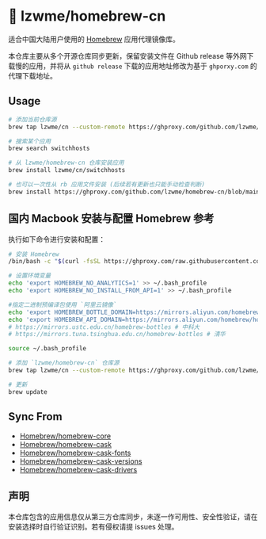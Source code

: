 # 🍡 lzwme/homebrew-cn

适合中国大陆用户使用的 [Homebrew](https://brew.sh) 应用代理镜像库。

本仓库主要从多个开源仓库同步更新，保留安装文件在 Github release 等外网下载慢的应用，并将从 `github release` 下载的应用地址修改为基于 `ghporxy.com` 的代理下载地址。

## Usage

```bash
# 添加当前仓库源
brew tap lzwme/cn --custom-remote https://ghproxy.com/github.com/lzwme/homebrew-cn

# 搜索某个应用
brew search switchhosts

# 从 lzwme/homebrew-cn 仓库安装应用
brew install lzwme/cn/switchhosts

# 也可以一次性从 rb 应用文件安装 (后续若有更新也只能手动检查判断)
brew install https://ghproxy.com/github.com/lzwme/homebrew-cn/blob/main/Formula/<formula>.rb
```

## 国内 Macbook 安装与配置 Homebrew 参考

执行如下命令进行安装和配置：

```bash
# 安装 Homebrew
/bin/bash -c "$(curl -fsSL https://ghproxy.com/raw.githubusercontent.com/lzwme/homebrew-cn/HEAD/install.sh)"

# 设置环境变量
echo 'export HOMEBREW_NO_ANALYTICS=1' >> ~/.bash_profile
echo 'export HOMEBREW_NO_INSTALL_FROM_API=1' >> ~/.bash_profile

#指定二进制预编译包使用 `阿里云镜像`
echo 'export HOMEBREW_BOTTLE_DOMAIN=https://mirrors.aliyun.com/homebrew/homebrew-bottles' >> ~/.bash_profile
echo 'export HOMEBREW_API_DOMAIN=https://mirrors.aliyun.com/homebrew/homebrew-bottles/api' >> ~/.bash_profile
# https://mirrors.ustc.edu.cn/homebrew-bottles # 中科大
# https://mirrors.tuna.tsinghua.edu.cn/homebrew-bottles # 清华

source ~/.bash_profile

# 添加 `lzwme/homebrew-cn` 仓库源
brew tap lzwme/cn --custom-remote https://ghproxy.com/github.com/lzwme/homebrew-cn

# 更新
brew update
```

## Sync From

- [Homebrew/homebrew-core](https://github.com/Homebrew/homebrew-core)
- [Homebrew/homebrew-cask](https://github.com/Homebrew/homebrew-cask)
- [Homebrew/homebrew-cask-fonts](https://github.com/Homebrew/homebrew-cask-fonts)
- [Homebrew/homebrew-cask-versions](https://github.com/Homebrew/homebrew-cask-versions)
- [Homebrew/homebrew-cask-drivers](https://github.com/Homebrew/homebrew-cask-drivers)

## 声明

本仓库包含的应用信息仅从第三方仓库同步，未逐一作可用性、安全性验证，请在安装选择时自行验证识别。若有侵权请提 issues 处理。
